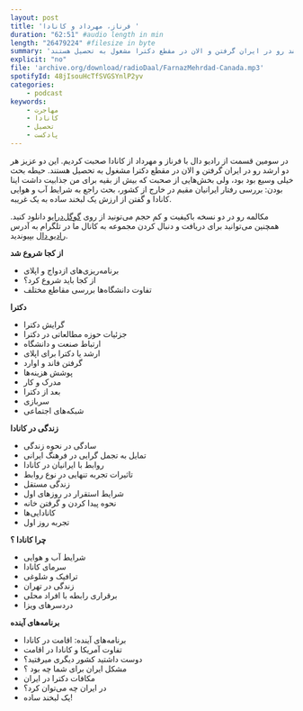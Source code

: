 ```yaml
---
layout: post
title: 'فرناز، مهرداد و کانادا '
duration: "62:51" #audio length in min
length: "26479224" #filesize in byte
summary: 'در سومین قسمت از رادیو دال با فرناز و مهرداد از کانادا صحبت کردیم. این دو عزیز هر دو ارشد رو در ایران گرفتن و الان در مقطع دکترا مشغول به تحصیل هستند.'
explicit: "no"
file: 'archive.org/download/radioDaal/FarnazMehrdad-Canada.mp3'
spotifyId: 48jIsouHcTfSVGSYnlP2yv
categories:
    - podcast
keywords:
    - مهاجرت
    - کانادا
    - تحصیل
    - پادکست
---
```


در سومین قسمت از رادیو دال با فرناز و مهرداد از کانادا صحبت کردیم. این دو عزیز هر دو ارشد رو در ایران گرفتن و الان در مقطع دکترا مشغول به تحصیل هستند.
حیطه بحث خیلی وسیع بود بود، ولی بخش‌هایی از صحبت که بیش از بقیه برای من جذابیت داشت اینا بودن: بررسی رفتار ایرانیان مقیم در خارج از کشور، بحث راجع به شرایط آب و هوایی کانادا و گفتن از ارزش یک لبخند ساده به یک غریبه.

مکالمه رو در دو نسخه باکیفیت و کم حجم می‌تونید از روی [گوگل‌درایو](http://bit.ly/daal-03) دانلود کنید.
همچنین می‌توانید برای دریافت و دنبال کردن مجموعه به کانال ما در تلگرام به آدرس [رادیو دال](https://telegram.me/radioDaal) بپیوندید.

<!-- more -->

**از کجا شروع شد**

- برنامه‌ریزی‌های ازدواج و اپلای
- از کجا باید شروع کرد؟
- تفاوت دانشگاه‌ها بررسی مقاطع مختلف

**دکترا**

- گرایش دکترا
- جزئیات حوزه مطالعاتی در دکترا
- ارتباط صنعت و دانشگاه
- ارشد یا دکترا برای اپلای
- گرفتن فاند و اوارد
- پوشش هزینه‌ها
- مدرک و کار
- بعد از دکترا
- سربازی
- شبکه‌های اجتماعی

**زندگی در کانادا‌**

- سادگی در نحوه زندگی
- تمایل به تجمل گرایی در فرهنگ ایرانی
- روابط با ایرانیان در کانادا
- تاثیرات تجربه تنهایی در نوع روابط
- زندگی مستقل
- شرایط استقرار در روزهای اول
- نحوه پیدا کردن و گرفتن خانه
- کانادایی‌ها
- تجربه روز اول

**چرا کانادا ؟**

- شرایط آب و هوایی
- سرمای کانادا
- ترافیک و شلوغی
- زندگی در تهران
- برقراری رابطه با افراد محلی
- دردسرهای ویزا

**برنامه‌های آینده**

- برنامه‌های آینده: اقامت در کانادا
- تفاوت آمریکا و کانادا در اقامت
- دوست داشتید کشور دیگری میرفتید؟
- مشکل ایران برای شما چه بود ؟
- مکافات دکترا در ایران
- در ایران چه می‌توان کرد؟
- یک لبخند ساده!
